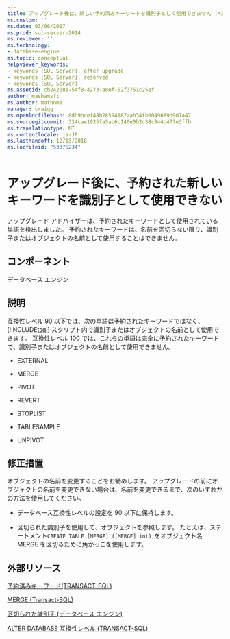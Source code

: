 ```yaml
---
title: アップグレード後は、新しい予約済みキーワードを識別子として使用できません |Microsoft Docs
ms.custom: ''
ms.date: 03/06/2017
ms.prod: sql-server-2014
ms.reviewer: ''
ms.technology:
- database-engine
ms.topic: conceptual
helpviewer_keywords:
- keywords [SQL Server], after upgrade
- keywords [SQL Server], reserved
- keywords [SQL Server]
ms.assetid: cb242081-54f8-4273-a8ef-52f3751c25ef
author: mashamsft
ms.author: mathoma
manager: craigg
ms.openlocfilehash: 8db9bcef48b28594187aab34fb0049689d907a47
ms.sourcegitcommit: 334cae1925fa5ac6c140e0b2c38c844c477e3ffb
ms.translationtype: MT
ms.contentlocale: ja-JP
ms.lasthandoff: 12/13/2018
ms.locfileid: "53376234"
---
```

# <a name="after-upgrade-new-reserved-keywords-cannot-be-used-as-identifiers"></a>アップグレード後に、予約された新しいキーワードを識別子として使用できない
  アップグレード アドバイザーは、予約されたキーワードとして使用されている単語を検出しました。 予約されたキーワードは、名前を区切らない限り、識別子またはオブジェクトの名前として使用することはできません。  
  
## <a name="component"></a>コンポーネント  
 データベース エンジン  
  
## <a name="description"></a>説明  
 互換性レベル 90 以下では、次の単語は予約されたキーワードではなく、[!INCLUDE[tsql](../../includes/tsql-md.md)] スクリプト内で識別子またはオブジェクトの名前として使用できます。 互換性レベル 100 では、これらの単語は完全に予約されたキーワードで、識別子またはオブジェクトの名前として使用できません。  
  
-   EXTERNAL  
  
-   MERGE  
  
-   PIVOT  
  
-   REVERT  
  
-   STOPLIST  
  
-   TABLESAMPLE  
  
-   UNPIVOT  
  
## <a name="corrective-action"></a>修正措置  
 オブジェクトの名前を変更することをお勧めします。 アップグレードの前にオブジェクトの名前を変更できない場合は、名前を変更できるまで、次のいずれかの方法を使用してください。  
  
-   データベース互換性レベルの設定を 90 以下に保持します。  
  
-   区切られた識別子を使用して、オブジェクトを参照します。 たとえば、ステートメント`CREATE TABLE [MERGE] ([MERGE] int);`をオブジェクト名 MERGE を区切るために角かっこを使用します。  
  
## <a name="external-resources"></a>外部リソース  
 [予約済みキーワード&#40;TRANSACT-SQL&#41;](/sql/t-sql/language-elements/reserved-keywords-transact-sql)  
  
 [MERGE &#40;Transact-SQL&#41;](/sql/t-sql/statements/merge-transact-sql)  
  
 [区切られた識別子 (データベース エンジン)](https://go.microsoft.com/fwlink/?LinkId=112509)  
  
 [ALTER DATABASE 互換性レベル &#40;TRANSACT-SQL&#41;](/sql/t-sql/statements/alter-database-transact-sql-compatibility-level)  
  
  
